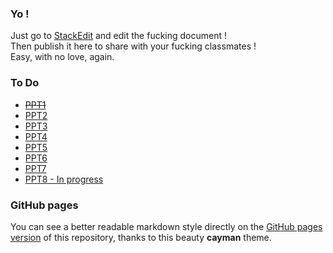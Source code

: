 ### Yo !

Just go to [StackEdit](https://stackedit.io/editor#) and edit the fucking document !  
Then publish it here to share with your fucking classmates !  
Easy, with no love, again.

### To Do

- [~~PPT1~~](PPT1.md)
- [PPT2](PPT2.md)
- [PPT3](PPT3.md)
- [PPT4](PPT4.md)
- [PPT5](PPT5.md)
- [PPT6](PPT6.md)
- [PPT7](PPT7.md)
- [PPT8 - In progress](PPT8.md)

### GitHub pages

You can see a better readable markdown style directly on the [GitHub pages version](https://c0zen.github.io/4MGT/) of this repository, thanks to this beauty **cayman** theme.
